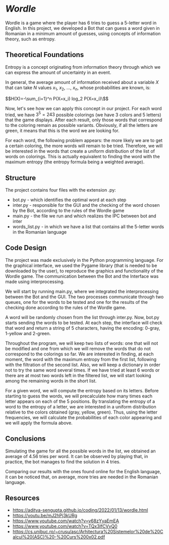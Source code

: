 # _**Wordle**_

Wordle is a game where the player has 6 tries to guess a 5-letter word in English.
In this project, we developed a Bot that can guess a word given in Romanian in a minimum amount of guesses, using concepts of information theory, such as entropy.

## **Theoretical Foundations**

Entropy is a concept originating from information theory through which we can express the amount of uncertainty in an event.

In general, the average amount of information received about a variable $X$ that can take $N$ values $x_1$, $x_2$, ..., $x_n$, whose probabilities are known, is:

$$H(X)=-\sum_{i=1}^n P(X=x_i) log_2 P(X=x_i)\$$

Now, let's see how we can apply this concept in our project. For each word tried, we have $3^5=243$ possible colorings (we have $3$ colors and $5$ letters) that the game displays. After each result, only those words that correspond to the coloring remain as possible variants. Obviously, if all the letters are green, it means that this is the word we are looking for.

For each word, the following problem appears: the more likely we are to get a certain coloring, the more words will remain to be tried. Therefore, we will be interested in the words that create a uniform distribution of the list of words on colorings. This is actually equivalent to finding the word with the maximum entropy (the entropy formula being a weighted average).

## **Structure**

The project contains four files with the extension .py:
* bot.py - which identifies the optimal word at each step
* inter.py - responsible for the GUI and the checking of the word chosen by the Bot, according to the rules of the Wordle game
* main.py - the file we run and which realizes the IPC between bot and inter
* words_list.py - in which we have a list that contains all the 5-letter words in the Romanian language

## **Code Design**

The project was made exclusively in the Python programming language.
For the graphical interface, we used the Pygame library (that is needed to be downloaded by the user), to reproduce the graphics and functionality of the Wordle game.
The communication between the Bot and the Interface was made using interprocessing.

We will start by running main.py, where we integrated the interprocessing between the Bot and the GUI. The two processes communicate through two queues, one for the words to be tested and one for the results of the checking done according to the rules of the Wordle game.

A word will be randomly chosen from the list through inter.py. Now, bot.py starts sending the words to be tested. At each step, the interface will check that word and return a string of 5 characters, having the encoding: 0-gray, 1-yellow and 2-green. 

Throughout the program, we will keep two lists of words: one that will not be modified and one from which we will remove the words that do not correspond to the colorings so far. We are interested in finding, at each moment, the word with the maximum entropy from the first list, following with the filtration of the second list. Also, we will keep a dictionary in order not to try the same word several times. If we have tried at least 6 words or there are at most two words left in the filtered list, we will start looking among the remaining words in the short list.

For a given word, we will compute the entropy based on its letters. Before starting to guess the words, we will precalculate how many times each letter appears on each of the 5 positions. By translating the entropy of a word to the entropy of a letter, we are interested in a uniform distribution relative to the colors obtained (gray, yellow, green). Thus, using the letter frequencies, we will calculate the probabilities of each color appearing and we will apply the formula above.

## **Conclusions**

Simulating the game for all the possible words in the list, we obtained an average of 4.56 tries per word. It can be observed by playing that, in practice, the bot manages to find the solution in 4 tries.

Comparing our results with the ones found online for the English language, it can be noticed that, on average, more tries are needed in the Romanian language.

## **Resources**
* https://aditya-sengupta.github.io/coding/2022/01/13/wordle.html
* https://youtu.be/mJ2hPj3kURg
* https://www.youtube.com/watch?v=v68zYyaEmEA
* https://www.youtube.com/watch?v=TQx3IfCVvQ0
* https://cs.unibuc.ro/~crusu/asc/Arhitectura%20Sistemelor%20de%20Calcul%20(ASC)%20-%20Curs%200x02.pdf
